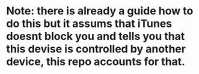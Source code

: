 # Note: there is already a guide how to do this but it assums that iTunes doesnt block you and tells you that this devise is controlled by another device, this repo accounts for that.
